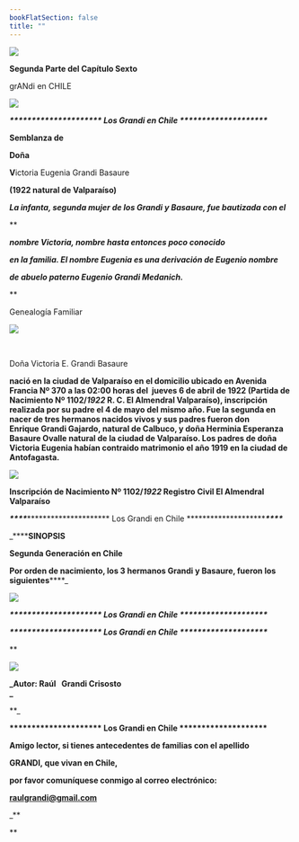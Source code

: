 ```yaml
---
bookFlatSection: false
title: ""
---
```


[![](https://sites.google.com/site/victoriaeugeniagrandibasaure/_/rsrc/1303263522948/home/P%C3%A1ginaenconstrucci%C3%B3n.jpg?height=174&width=133)](https://sites.google.com/site/victoriaeugeniagrandibasaure/home/P%C3%A1ginaenconstrucci%C3%B3n.jpg?attredirects=0)

**Segunda Parte del Capítulo Sexto**

grANdi en CHILE

[![](https://sites.google.com/site/victoriaeugeniagrandibasaure/_/rsrc/1285101946177/home/Valpara%C3%ADso.jpg)](https://sites.google.com/site/victoriaeugeniagrandibasaure/home/Valpara%C3%ADso.jpg?attredirects=0)

_**\*\*\*\*\*\*\*\*\*\*\*\*\*\*\*\*\*\*\*\*\* Los Grandi en Chile \*\*\*\*\*\*\*\*\*\*\*\*\*\*\*\*\*\*\*\***_

**Semblanza de**

**Doña**

**V**ictoria Eugenia Grandi Basaure

**(1922 natural de Valparaíso)**

****_La infanta, segunda mujer de los Grandi y Basaure, fue bautizada con el_****

**

**_nombre Victoria, nombre hasta entonces poco conocido_**

**_en la familia. El nombre Eugenia es una derivación de Eugenio nombre_**

**_de abuelo paterno Eugenio Grandi Medanich._**

**

Genealogía Familiar 

[![](https://sites.google.com/site/victoriaeugeniagrandibasaure/_/rsrc/1285354651147/home/Genealogia.jpg)](https://sites.google.com/site/victoriaeugeniagrandibasaure/home/Genealogia.jpg?attredirects=0)

 

Doña Victoria E. Grandi Basaure

**nació en la ciudad de Valparaíso en el domicilio ubicado en Avenida Francia Nº 370 a las 02:00 horas del  jueves 6 de abril de 1922 (Partida de Nacimiento Nº 1102/_**1922**_ R. C. El Almendral Valparaíso), inscripción realizada por su padre el 4 de mayo del mismo año. Fue la segunda en nacer de tres hermanos nacidos vivos y sus padres fueron don Enrique Grandi Gajardo, natural de Calbuco, y doña Herminia Esperanza Basaure Ovalle natural de la ciudad de Valparaíso. Los padres de doña Victoria Eugenia habían contraido matrimonio el año 1919 en la ciudad de Antofagasta.**

[![](https://sites.google.com/site/victoriaeugeniagrandibasaure/_/rsrc/1285359197916/home/Partida%20Nacimiento%20Victoria%20Grandi%20Basaure.jpg)](https://sites.google.com/site/victoriaeugeniagrandibasaure/home/Partida%20Nacimiento%20Victoria%20Grandi%20Basaure.jpg?attredirects=0)

**Inscripción de Nacimiento Nº 1102/_1922_ Registro Civil El Almendral Valparaíso**

**_****_**\*\*\*\*\*\*\*\*\*\*\*\*\*\*\*\*\*\*\*\*\* Los Grandi en Chile \*\*\*\*\*\*\*\*\*\*\*\*\*\*\*\*\*\*\*\***_****_**

_******SINOPSIS**

****Segunda Generación en Chile****

**Por orden de nacimiento, los 3 hermanos Grandi y Basaure, fueron los siguientes******_ 

[![](https://sites.google.com/site/victoriaeugeniagrandibasaure/_/rsrc/1303263484933/home/HERMANOSGRANDIBASAURE.JPG)](https://sites.google.com/site/victoriaeugeniagrandibasaure/home/HERMANOSGRANDIBASAURE.JPG?attredirects=0)

_**\*\*\*\*\*\*\*\*\*\*\*\*\*\*\*\*\*\*\*\*\* Los Grandi en Chile \*\*\*\*\*\*\*\*\*\*\*\*\*\*\*\*\*\*\*\***_

****_**\*\*\*\*\*\*\*\*\*\*\*\*\*\*\*\*\*\*\*\*\* Los Grandi en Chile \*\*\*\*\*\*\*\*\*\*\*\*\*\*\*\*\*\*\*\***_**** 

**

[![](https://sites.google.com/site/victoriaeugeniagrandibasaure/_/rsrc/1303263506168/home/002-P-AUTOR.jpg)](https://sites.google.com/site/victoriaeugeniagrandibasaure/home/002-P-AUTOR.jpg?attredirects=0)

**_Autor: Raúl   Grandi Crisosto  
_**

**_

**\*\*\*\*\*\*\*\*\*\*\*\*\*\*\*\*\*\*\*\*\* Los Grandi en Chile \*\*\*\*\*\*\*\*\*\*\*\*\*\*\*\*\*\*\*\***

**Amigo lector, si tienes antecedentes de familias con el apellido** 

 **GRANDI, que vivan en Chile,** 

**por favor comuníquese conmigo al correo electrónico:** 

 **[raulgrandi@gmail.com](mailto:raulgrandi@gmail.com)**





_**





**